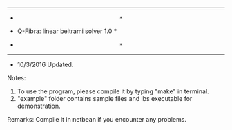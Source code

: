 ****************************************
*                                      *
*  Q-Fibra: linear beltrami solver 1.0 *
*                                      *
****************************************

- 10/3/2016 Updated.

Notes:
1. To use the program, please compile it by typing "make" in terminal.
2. "example" folder contains sample files and lbs executable for demonstration.

Remarks:
Compile it in netbean if you encounter any problems.
